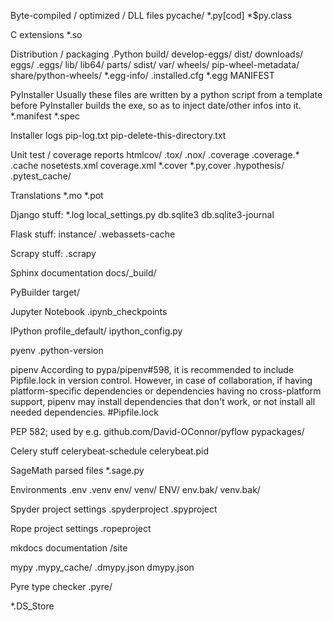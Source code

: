 Byte-compiled / optimized / DLL files
pycache/ *.py[cod] *$py.class

C extensions
*.so

Distribution / packaging
.Python build/ develop-eggs/ dist/ downloads/ eggs/ .eggs/ lib/ lib64/ parts/ sdist/ var/ wheels/ pip-wheel-metadata/ share/python-wheels/ *.egg-info/ .installed.cfg *.egg MANIFEST

PyInstaller
Usually these files are written by a python script from a template
before PyInstaller builds the exe, so as to inject date/other infos into it.
*.manifest *.spec

Installer logs
pip-log.txt pip-delete-this-directory.txt

Unit test / coverage reports
htmlcov/ .tox/ .nox/ .coverage .coverage.* .cache nosetests.xml coverage.xml *.cover *.py,cover .hypothesis/ .pytest_cache/

Translations
*.mo *.pot

Django stuff:
*.log local_settings.py db.sqlite3 db.sqlite3-journal

Flask stuff:
instance/ .webassets-cache

Scrapy stuff:
.scrapy

Sphinx documentation
docs/_build/

PyBuilder
target/

Jupyter Notebook
.ipynb_checkpoints

IPython
profile_default/ ipython_config.py

pyenv
.python-version

pipenv
According to pypa/pipenv#598, it is recommended to include Pipfile.lock in version control.
However, in case of collaboration, if having platform-specific dependencies or dependencies
having no cross-platform support, pipenv may install dependencies that don't work, or not
install all needed dependencies.
#Pipfile.lock

PEP 582; used by e.g. github.com/David-OConnor/pyflow
pypackages/

Celery stuff
celerybeat-schedule celerybeat.pid

SageMath parsed files
*.sage.py

Environments
.env .venv env/ venv/ ENV/ env.bak/ venv.bak/

Spyder project settings
.spyderproject .spyproject

Rope project settings
.ropeproject

mkdocs documentation
/site

mypy
.mypy_cache/ .dmypy.json dmypy.json

Pyre type checker
.pyre/

*.DS_Store
